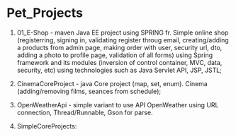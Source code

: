# Pet_Projects

1) 01_E-Shop - maven Java EE project using SPRING fr. 
Simple online shop (registerring, signing in, validating register throug email, creating/adding a products from admin page,
making order with user, security url, dto, adding a photo to profile page, validation of all forms)
using Spring framework and its modules (inversion of control container, MVC, data, security, etc)
using technologies such as Java Servlet API, JSP, JSTL; 

2) CinemaCoreProject - java Core project (map, set, enum). Cinema (adding/removing films, seances from schedule);

3) OpenWeatherApi - simple variant to use API OpenWeather using URL connection, Thread/Runnable, Gson for parse.

4) SimpleCoreProjects:

